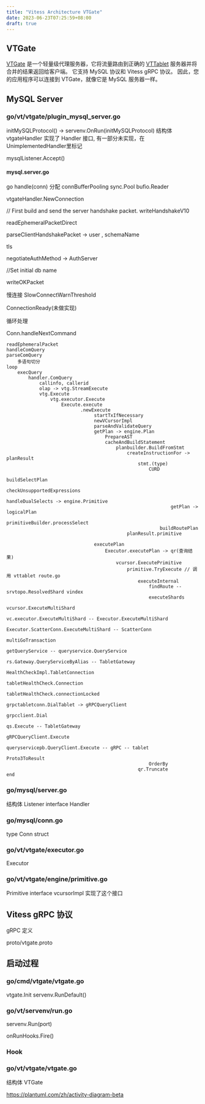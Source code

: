 ```yaml
---
title: "Vitess Architecture VTGate"
date: 2023-06-23T07:25:59+08:00
draft: true
---
```


## VTGate

[VTGate](https://vitess.io/docs/16.0/concepts/vtgate/) 是一个轻量级代理服务器，它将流量路由到正确的 [VTTablet](https://vitess.io/docs/16.0/concepts/tablet/) 服务器并将合并的结果返回给客户端。 它支持 MySQL 协议和 Vitess gRPC 协议。 因此，您的应用程序可以连接到 VTGate，就像它是 MySQL 服务器一样。

## MySQL Server

### go/vt/vtgate/plugin_mysql_server.go

initMySQLProtocol() -> 	servenv.OnRun(initMySQLProtocol)
结构体 vtgateHandler 实现了 Handler 接口, 有一部分未实现，在UnimplementedHandler里标记

mysqlListener.Accept()

#### mysql.server.go
go handle(conn)
分配 connBufferPooling sync.Pool bufio.Reader

vtgateHandler.NewConnection

// First build and send the server handshake packet.
writeHandshakeV10

readEphemeralPacketDirect

parseClientHandshakePacket -> user , schemaName

tls

negotiateAuthMethod -> AuthServer

//Set initial db name

writeOKPacket

慢连接 SlowConnectWarnThreshold

ConnectionReady(未做实现)

循环处理

Conn.handleNextCommand

    readEphemeralPacket
    handleComQuery
    parseComQuery
        多语句切分
    loop
        execQuery
            handler.ComQuery
                callinfo, callerid
                olap -> vtg.StreamExecute
                vtg.Execute
                    vtg.executor.Execute
                        Execute.execute
                               .newExecute
                                    startTxIfNecessary
                                    newVCursorImpl
                                    parseAndValidateQuery
                                    getPlan -> engine.Plan
                                        PrepareAST
                                        cacheAndBuildStatement
                                            planbuilder.BuildFromStmt
                                                createInstructionFor -> planResult
                                                    stmt.(type)
                                                        CURD
                                                            buildSelectPlan
                                                                checkUnsupportedExpressions
                                                                handleDualSelects -> engine.Primitive
                                                                getPlan -> logicalPlan
                                                                    primitiveBuilder.processSelect
                                                            buildRoutePlan
                                                planResult.primitive

                                    executePlan
                                        Executor.executePlan -> qr(查询结果)
                                            vcursor.ExecutePrimitive
                                                primitive.TryExecute // 调用 vttablet route.go
                                                    executeInternal
                                                        findRoute -- srvtopo.ResolvedShard vindex
                                                        executeShards
                                                            vcursor.ExecuteMultiShard
                                                                vc.executor.ExecuteMultiShard -- Executor.ExecuteMultiShard
                                                                    Executor.ScatterConn.ExecuteMultiShard -- ScatterConn
                                                                        multiGoTransaction
                                                                            getQueryService -- queryservice.QueryService
                                                                                rs.Gateway.QueryServiceByAlias -- TabletGateway
                                                                                    HealthCheckImpl.TabletConnection
                                                                                        tabletHealthCheck.Connection
                                                                                            tabletHealthCheck.connectionLocked
                                                                                                grpctabletconn.DialTablet -> gRPCQueryClient
                                                                                                    grpcclient.Dial
                                                                            qs.Execute -- TabletGateway
                                                                                gRPCQueryClient.Execute
                                                                                    queryservicepb.QueryClient.Execute -- gRPC -- tablet
                                                                                        Proto3ToResult
                                                        OrderBy
                                                    qr.Truncate
    end

### go/mysql/server.go

结构体 Listener 
interface Handler

### go/mysql/conn.go

type Conn struct


### go/vt/vtgate/executor.go

Executor

### go/vt/vtgate/engine/primitive.go
Primitive interface
    vcursorImpl 实现了这个接口

## Vitess gRPC 协议

gRPC 定义

proto/vtgate.proto

## 启动过程

### go/cmd/vtgate/vtgate.go

vtgate.Init
servenv.RunDefault()

### go/vt/servenv/run.go

servenv.Run(port)

onRunHooks.Fire()

### Hook

### go/vt/vtgate/vtgate.go

结构体 VTGate


https://plantuml.com/zh/activity-diagram-beta
